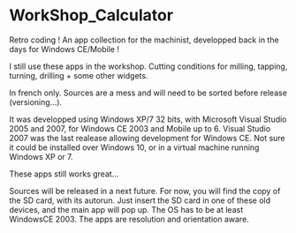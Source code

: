 # WorkShop_Calculator
Retro coding ! An app collection for the machinist, developped back in the days for Windows CE/Mobile !

I still use these apps in the workshop. Cutting conditions for milling, tapping, turning, drilling + some other widgets. 

In french only. Sources are a mess and will need to be sorted before release (versioning...).

It was developped using Windows XP/7 32 bits, with Microsoft Visual Studio 2005 and 2007, for Windows CE 2003 and Mobile up to 6. Visual Studio 2007 was the last realease allowing development for Windows CE. Not sure it could be installed over Windows 10, or in a virtual machine running Windows XP or 7.

These apps still works great...

Sources will be released in a next future. For now, you will find the copy of the SD card, with its autorun. Just insert the SD card in one of these old devices, and the main app will pop up. The OS has to be at least WindowsCE 2003. The apps are resolution and orientation aware.
